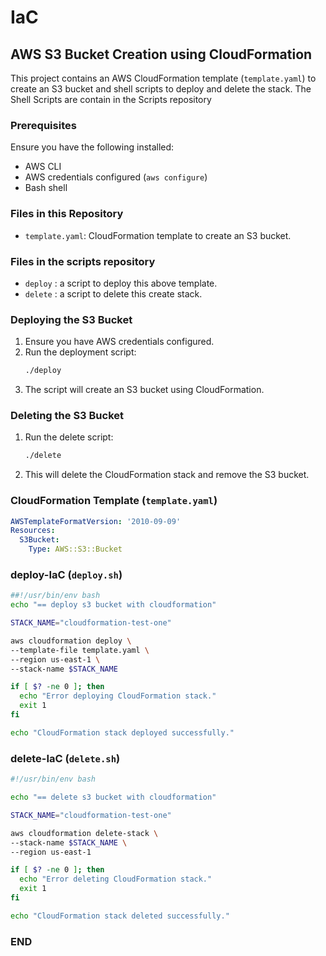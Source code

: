 # IaC

## AWS S3 Bucket Creation using CloudFormation

This project contains an AWS CloudFormation template (`template.yaml`) to create an S3 bucket and shell scripts to deploy and delete the stack. The Shell Scripts are contain in the Scripts repository
### Prerequisites

Ensure you have the following installed:
- AWS CLI
- AWS credentials configured (`aws configure`)
- Bash shell

### Files in this Repository
- `template.yaml`: CloudFormation template to create an S3 bucket.
### Files in the  scripts repository
- `deploy` : a script to deploy this above template.
- `delete` : a script to delete this create stack.

### Deploying the S3 Bucket

1. Ensure you have AWS credentials configured.
2. Run the deployment script:
   ```sh
   ./deploy
   ```
3. The script will create an S3 bucket using CloudFormation.

### Deleting the S3 Bucket

1. Run the delete script:
   ```sh
   ./delete
   ```
2. This will delete the CloudFormation stack and remove the S3 bucket.

### CloudFormation Template (`template.yaml`)

```yaml
AWSTemplateFormatVersion: '2010-09-09'
Resources:
  S3Bucket:
    Type: AWS::S3::Bucket
```
### deploy-IaC (`deploy.sh`)

```sh
##!/usr/bin/env bash
echo "== deploy s3 bucket with cloudformation"

STACK_NAME="cloudformation-test-one"

aws cloudformation deploy \
--template-file template.yaml \
--region us-east-1 \
--stack-name $STACK_NAME 

if [ $? -ne 0 ]; then
  echo "Error deploying CloudFormation stack."
  exit 1
fi

echo "CloudFormation stack deployed successfully."

```
### delete-IaC (`delete.sh`)

```sh
#!/usr/bin/env bash

echo "== delete s3 bucket with cloudformation"

STACK_NAME="cloudformation-test-one"

aws cloudformation delete-stack \
--stack-name $STACK_NAME \
--region us-east-1

if [ $? -ne 0 ]; then
  echo "Error deleting CloudFormation stack."
  exit 1
fi

echo "CloudFormation stack deleted successfully."
```

### END
